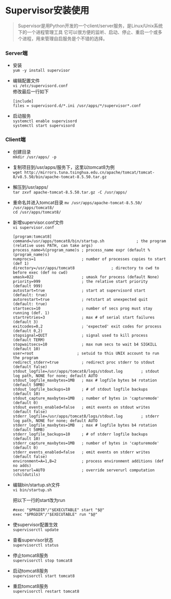 # Supervisor安装使用
>Supervisor是用Python开发的一个client/server服务，是Linux/Unix系统下的一个进程管理工具
>它可以很方便的监听、启动、停止、重启一个或多个进程，用来管理自启服务是个不错的选择。

### Server端
- 安装  
    `yum -y install supervisor`

- 编辑配置文件  
    `vi /etc/supervisord.conf`  
    修改最后一行如下
    ```
    [include]
    files = supervisord.d/*.ini /usr/apps/*/supervisor*.conf
    ```
  
- 启动服务  
    `systemctl enable supervisord`  
    `systemctl start supervisord`  

### Client端
- 创建目录  
    `mkdir /usr/apps/ -p`

- 复制项目到/usr/apps/服务下，这里以tomcat8为例  
    `wget http://mirrors.tuna.tsinghua.edu.cn/apache/tomcat/tomcat-8/v8.5.50/bin/apache-tomcat-8.5.50.tar.gz`
  
- 解压到/usr/apps/  
    `tar zxvf apache-tomcat-8.5.50.tar.gz -C /usr/apps/`
    
- 重命名并进入tomcat目录
    `mv /usr/apps/apache-tomcat-8.5.50/ /usr/apps/tomcat8/`    
    `cd /usr/apps/tomcat8/` 

- 新增supervisor.conf文件  
    `vi supervisor.conf`
    ```
    [program:tomcat8]
    command=/usr/apps/tomcat8/bin/startup.sh              ; the program (relative uses PATH, can take args)
    process_name=%(program_name)s ; process_name expr (default %(program_name)s)
    numprocs=1                    ; number of processes copies to start (def 1)
    directory=/usr/apps/tomcat8                ; directory to cwd to before exec (def no cwd)
    umask=022                     ; umask for process (default None)
    priority=999                  ; the relative start priority (default 999)
    autostart=true                ; start at supervisord start (default: true)
    autorestart=true              ; retstart at unexpected quit (default: true)
    startsecs=10                  ; number of secs prog must stay running (def. 1)
    startretries=3                ; max # of serial start failures (default 3)
    exitcodes=0,2                 ; 'expected' exit codes for process (default 0,2)
    stopsignal=QUIT               ; signal used to kill process (default TERM)
    stopwaitsecs=10               ; max num secs to wait b4 SIGKILL (default 10)
    user=root                   ; setuid to this UNIX account to run the program
    redirect_stderr=true          ; redirect proc stderr to stdout (default false)
    stdout_logfile=/usr/apps/tomcat8/logs/stdout.log        ; stdout log path, NONE for none; default AUTO
    stdout_logfile_maxbytes=1MB   ; max # logfile bytes b4 rotation (default 50MB)
    stdout_logfile_backups=10     ; # of stdout logfile backups (default 10)
    stdout_capture_maxbytes=1MB   ; number of bytes in 'capturemode' (default 0)
    stdout_events_enabled=false   ; emit events on stdout writes (default false)
    stderr_logfile=/usr/apps/tomcat8/logs/stdout.log        ; stderr log path, NONE for none; default AUTO
    stderr_logfile_maxbytes=1MB   ; max # logfile bytes b4 rotation (default 50MB)
    stderr_logfile_backups=10     ; # of stderr logfile backups (default 10)
    stderr_capture_maxbytes=1MB   ; number of bytes in 'capturemode' (default 0)
    stderr_events_enabled=false   ; emit events on stderr writes (default false)
    environment=A=1,B=2           ; process environment additions (def no adds)
    serverurl=AUTO                ; override serverurl computation (childutils)
    ```

- 编辑bin/startup.sh文件    
    `vi bin/startup.sh`
    
    把以下一行的start改为run
    ```
    #exec "$PRGDIR"/"$EXECUTABLE" start "$@"
    exec "$PRGDIR"/"$EXECUTABLE" run "$@"
    ```
- 使supervisor配置生效  
    `supervisorctl update`

- 查看supervisor状态  
    `supervisorctl status`
    
- 停止tomcat8服务  
    `supervisorctl stop tomcat8`
    
- 启动tomcat8服务  
    `supervisorctl start tomcat8`
    
- 重启tomcat8服务  
    `supervisorctl restart tomcat8`